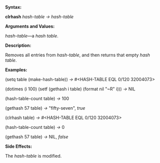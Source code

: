  

**Syntax:** 

**clrhash** *hash-table → hash-table* 

**Arguments and Values:** 

*hash-table*—a *hash table*. 



 

 

**Description:** 

Removes all entries from *hash-table*, and then returns that empty *hash table*. 

**Examples:** 

(setq table (make-hash-table)) *→* #&#60;HASH-TABLE EQL 0/120 32004073&#62; 

(dotimes (i 100) (setf (gethash i table) (format nil "~R" i))) *→* NIL 

(hash-table-count table) *→* 100 

(gethash 57 table) *→* "fifty-seven", *true* 

(clrhash table) *→* #&#60;HASH-TABLE EQL 0/120 32004073&#62; 

(hash-table-count table) *→* 0 

(gethash 57 table) *→* NIL, *false* 

**Side Effects:** 

The *hash-table* is modified. 

